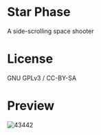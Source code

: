 # Star Phase
A side-scrolling space shooter 

# License
GNU GPLv3 / CC-BY-SA

# Preview
![43442](https://cloud.githubusercontent.com/assets/1535179/12787277/a74c4aba-ca8c-11e5-8793-6a788d136e01.jpg)

